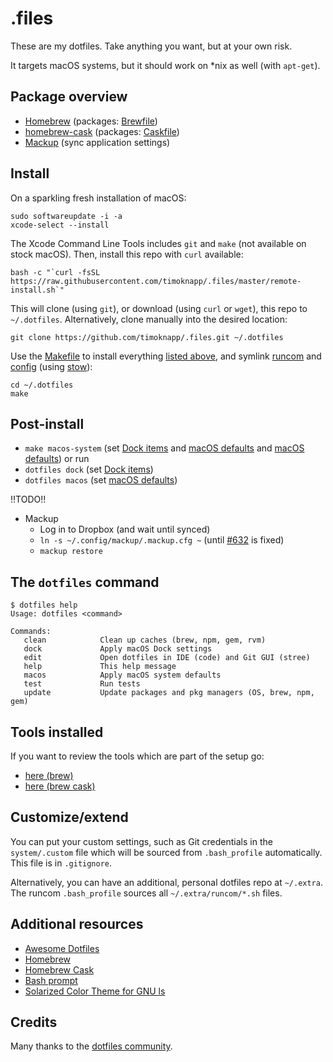 # .files

These are my dotfiles. Take anything you want, but at your own risk.

It targets macOS systems, but it should work on \*nix as well (with `apt-get`).

## Package overview

- [Homebrew](https://brew.sh) (packages: [Brewfile](./install/Brewfile))
- [homebrew-cask](https://caskroom.github.io) (packages: [Caskfile](./install/Caskfile))
- [Mackup](https://github.com/lra/mackup) (sync application settings)

## Install

On a sparkling fresh installation of macOS:

    sudo softwareupdate -i -a
    xcode-select --install

The Xcode Command Line Tools includes `git` and `make` (not available on stock macOS).
Then, install this repo with `curl` available:

    bash -c "`curl -fsSL https://raw.githubusercontent.com/timoknapp/.files/master/remote-install.sh`"

This will clone (using `git`), or download (using `curl` or `wget`), this repo to `~/.dotfiles`. Alternatively, clone manually into the desired location:

    git clone https://github.com/timoknapp/.files.git ~/.dotfiles

Use the [Makefile](./Makefile) to install everything [listed above](#package-overview), and symlink [runcom](./runcom) and [config](./config) (using [stow](https://www.gnu.org/software/stow/)):

    cd ~/.dotfiles
    make

## Post-install
- `make macos-system` (set [Dock items](./macos/dock.sh) and [macOS defaults](./macos/defaults.sh) and [macOS defaults](./macos/rectangle.sh))
or run
- `dotfiles dock` (set [Dock items](./macos/dock.sh))
- `dotfiles macos` (set [macOS defaults](./macos/defaults.sh))

!!TODO!!
- Mackup
  - Log in to Dropbox (and wait until synced)
  - `ln -s ~/.config/mackup/.mackup.cfg ~` (until [#632](https://github.com/lra/mackup/pull/632) is fixed)
  - `mackup restore`

## The `dotfiles` command

    $ dotfiles help
    Usage: dotfiles <command>

    Commands:
       clean            Clean up caches (brew, npm, gem, rvm)
       dock             Apply macOS Dock settings
       edit             Open dotfiles in IDE (code) and Git GUI (stree)
       help             This help message
       macos            Apply macOS system defaults
       test             Run tests
       update           Update packages and pkg managers (OS, brew, npm, gem)

## Tools installed
If you want to review the tools which are part of the setup go:
- [here (brew)](https://github.com/timoknapp/.files/blob/master/install/Brewfile)
- [here (brew cask)](https://github.com/timoknapp/.files/blob/master/install/Caskfile)

## Customize/extend

You can put your custom settings, such as Git credentials in the `system/.custom` file which will be sourced from `.bash_profile` automatically. This file is in `.gitignore`.

Alternatively, you can have an additional, personal dotfiles repo at `~/.extra`. The runcom `.bash_profile` sources all `~/.extra/runcom/*.sh` files.

## Additional resources

- [Awesome Dotfiles](https://github.com/webpro/awesome-dotfiles)
- [Homebrew](https://brew.sh)
- [Homebrew Cask](http://caskroom.io)
- [Bash prompt](https://wiki.archlinux.org/index.php/Color_Bash_Prompt)
- [Solarized Color Theme for GNU ls](https://github.com/seebi/dircolors-solarized)

## Credits

Many thanks to the [dotfiles community](https://dotfiles.github.io).
